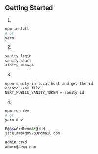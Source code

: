 

## Getting Started

1. 
```bash
npm install
# or
yarn 
```

2. 
```bash
sanity login
sanity start
sanity manage
```

3. 
```bash
open sanity in local host and get the id
create .env file
NEXT_PUBLIC_SANITY_TOKEN = sanity id
```

4. 
```bash
npm run dev
# or
yarn dev

P@$$w0rdDemo&*@!LM_
jicklampago9233@gmail.com

admin cred
admin@demo.com
```


